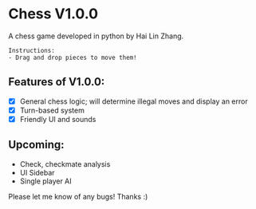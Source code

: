 # Chess V1.0.0
A chess game developed in python by Hai Lin Zhang.
```
Instructions:
- Drag and drop pieces to move them!
```
 Features of V1.0.0:
-
- [x] General chess logic; will determine illegal moves and display an error
- [x] Turn-based system
- [x] Friendly UI and sounds

Upcoming:
- 
- Check, checkmate analysis
- UI Sidebar
- Single player AI

Please let me know of any bugs! Thanks :)